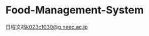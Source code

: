# Food-Management-System

日程文档[k023c1030@g.neec.ac.jp](https://docs.google.com/spreadsheets/d/1iXI-HaCZ1xIR9_Q3oWSsfnids6sEsGWCTkaeSi9Vs-0/edit?usp=sharing)
